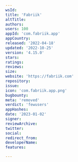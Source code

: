 ```yaml
---
wsId: 
title: 'Fabriik'
altTitle: 
authors: 
users: 100
appId: 'com.fabriik.app'
appCountry: 
released: '2022-04-18'
updated: '2022-10-25'
version: '4.15.0'
stars: 
ratings: 
reviews: 
size: 
website: 'https://fabriik.com'
repository: 
issue: 
icon: 'com.fabriik.app.png'
bugbounty: 
meta: 'removed'
verdict: 'fewusers'
appHashes: 
date: '2023-01-02'
signer: 
reviewArchive: 
twitter: 
social: 
redirect_from: 
developerName: 
features: 

---
```


